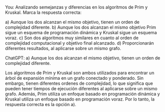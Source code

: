 You:
Analizando semejanzas y diferencias en los algoritmos de Prim y Kruskal. Marca la respuesta correcta:

a) Aunque los dos alcanzan el mismo objetivo, tienen un orden de complejidad diferente.
b) Aunque los dos alcanzan el mismo objetivo Prim sigue un esquema de programación dinámica y Kruskal sigue un esquema voraz.
c) Son dos algoritmos muy similares en cuanto al orden de complejidad computacional y objetivo final alcanzado.
d) Proporcionarán diferentes resultados, al aplicarse sobre un mismo grafo.

ChatGPT:
a) Aunque los dos alcanzan el mismo objetivo, tienen un orden de complejidad diferente.

Los algoritmos de Prim y Kruskal son ambos utilizados para encontrar un árbol de expansión mínima en un grafo conectado y ponderado. Sin embargo, tienen diferentes ordenes de complejidad, lo que significa que pueden tener tiempos de ejecución diferentes al aplicarse sobre un mismo grafo. Además, Prim utiliza un enfoque basado en programación dinámica y Kruskal utiliza un enfoque basado en programación voraz. Por lo tanto, la respuesta correcta es la opción a).
